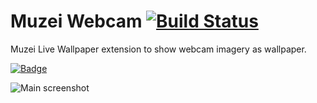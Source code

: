 Muzei Webcam [![Build Status](https://travis-ci.org/maxcanna/muzei-webcam.svg?branch=master)][3]
============

Muzei Live Wallpaper extension to show webcam imagery as wallpaper.

[![Badge](http://gplay.ws/badge/?id=net.luxteam.muzeiwebcam)][2]

![Main screenshot][1]

[1]: https://lh3.ggpht.com/NDPn3uoUN1b0AE-e2vKRZk1b8JM3jvZhtckcqer9vfhIpv5vAyenJ9Cepo3oOSfFjjc=h900
[2]: https://play.google.com/store/apps/details?id=net.luxteam.muzeiwebcam
[3]: https://travis-ci.org/maxcanna/muzei-webcam
